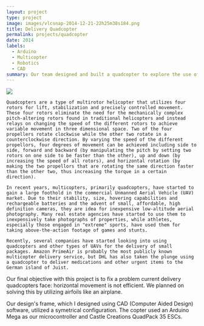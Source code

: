 ```yaml
---
layout: project
type: project
image: images/vlcsnap-2014-12-21-22h25m38s184.png
title: Delivery Quadcopter
permalink: projects/quadcopter
date: 2014
labels:
  - Arduino
  - Multicopter
  - Robotics
  - CAD
summary: Our team designed and built a quadcopter to explore the use of multicopter systems in package delivery.
---
```


<img class="ui medium right floated rounded image" src="..images/vlcsnap-2014-12-21-22h25m38s184.png">

	Quadcopters are a type of multirotor helicopter that utilizes four rotors for lift, stabilization and precisely controlled movement. These four rotors eliminate the need for the mechanically complex pitch-altering rotors found in traditional helicopters and instead relays on changing the speed of the different rotors to achieve variable movement in three dimensional space. Two of the four propellers rotate clockwise while the other two rotate in a counterclockwise direction. By varying the speed of the different propellors, four degrees of movement can be achieved including side to side, forward and backward (by manipulating the pitch by setting two rotors on one side to be faster than the other), up and down (by increasing the speed of all rotors), and horizontal rotation (by making the two propellors that are rotating the same direction faster than the other two, thus increasing the torque in a certain direction).
  
	In recent years, multicopters, primarily quadcopters, have started to gain a large foothold in the commercial Unmanned Aerial Vehicle (UAV) market. Due to their stability, size, hovering capabilities and rechargeable batteries and the advent of small, affordable, high definition cameras, they are idea for inexpensive low-altitude aerial photography. Many real estate agencies have started to use them to inexpensively take photographs of properties, while athletes, especially those engaged in "extreme" sports, have used them for taking above-the-action footage of games and stunts.
  
	Recently, several companies have started looking into using quadcopters and other types of UAVs for the delivery of small packages. Amazon PrimeAir is probably the most publicly known multicopter delivery service, but DHL has also taken the plunge using a quadcopter to deliver medications and other urgent items to the German island of Juist.
  
  Our final objective with this project is to fix a problem current delivery quadcopters face: horizontal movement is not efficient. We planned on solving this by utilizing airfoils like an airplane.
  
  Our design's frame, which I designed using CAD (Computer Aided Design) software, utilized a symetrical configuration. The copter used an Arduino Mega as our microcontroller and Castle Creations QuadPack 35 ESCs.
